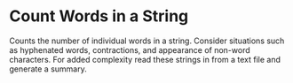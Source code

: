 # Count Words in a String

Counts the number of individual words in a string. Consider situations such
as hyphenated words, contractions, and appearance of non-word characters.
For added complexity read these strings in from a text file and generate a summary.
